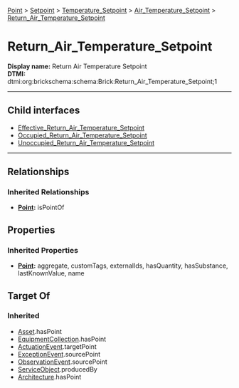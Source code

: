 [Point](../../../../Point.md) > [Setpoint](../../../Setpoint.md) > [Temperature_Setpoint](../../Temperature_Setpoint.md) > [Air_Temperature_Setpoint](../Air_Temperature_Setpoint.md) > [Return_Air_Temperature_Setpoint](#)
# Return_Air_Temperature_Setpoint

**Display name:** Return Air Temperature Setpoint<br />
**DTMI:** dtmi:org:brickschema:schema:Brick:Return_Air_Temperature_Setpoint;1

---


## Child interfaces
* [Effective_Return_Air_Temperature_Setpoint](Effective_Return_Air_Temperature_Setpoint.md)
* [Occupied_Return_Air_Temperature_Setpoint](Occupied_Return_Air_Temperature_Setpoint.md)
* [Unoccupied_Return_Air_Temperature_Setpoint](../Unoccupied_Air_Temperature_Setpoint/Unoccupied_Return_Air_Temperature_Setpoint.md)

---
## Relationships
### Inherited Relationships
* **[Point](../../../../Point.md):** isPointOf
## Properties
### Inherited Properties
* **[Point](../../../../Point.md):** aggregate, customTags, externalIds, hasQuantity, hasSubstance, lastKnownValue, name
## Target Of
### Inherited
* [Asset](../../../../../Asset/Asset.md).hasPoint
* [EquipmentCollection](../../../../../Collection/AssetCollection/EquipmentCollection/EquipmentCollection.md).hasPoint
* [ActuationEvent](../../../../../Event/PointEvent/ActuationEvent.md).targetPoint
* [ExceptionEvent](../../../../../Event/PointEvent/ExceptionEvent.md).sourcePoint
* [ObservationEvent](../../../../../Event/PointEvent/ObservationEvent.md).sourcePoint
* [ServiceObject](../../../../../Information/ServiceObject/ServiceObject.md).producedBy
* [Architecture](../../../../../Space/Architecture/Architecture.md).hasPoint
